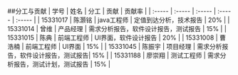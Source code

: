 ##分工与贡献
| 学号 | 姓名 | 分工 | 贡献 | 贡献率 |
| :----- | :----- | :----- | :----- | :----- | 
| 15331017 | 陈灏铭 | java工程师 | 定值到达分析，技术报告 | 20% |
| 15331014 | 曾维 | 产品经理 | 需求分析报告，软件设计报告，测试报告 | 15% |
| 15331015 | 陈典 | 前端工程师 | UI界面，软件设计报告 | 20% |
| 15331008 | 曹浩楠 | 前端工程师 | UI界面 | 15% |
| 15331045 | 陈振宇 | 项目经理 | 需求分析报告，软件设计报告，测试报告| 15% |
| 15331188 | 廖崇翔 | 测试工程师 | 需求分析报告，测试计划，测试报告 | 15% |

